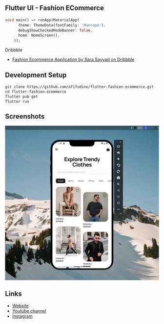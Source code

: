 ## Flutter UI - Fashion ECommerce

```dart
void main() => runApp(MaterialApp(
      theme: ThemeData(fontFamily: 'Manrope'),
      debugShowCheckedModeBanner: false,
      home: HomeScreen(),
    ));
```

Dribbble 
* [Fashion Ecommerce Application by Sara Sayyad on Dribbble](https://dribbble.com/shots/20257137-Fashion-Ecommerce-Application)

## Development Setup
```
git clone https://github.com/afifudinx/flutter-fashion-ecommerce.git
cd flutter-fashion-ecommerce
flutter pub get
flutter run
```

## Screenshots
<img src="screenshots/1.png" />

## Links

* [Website](https://afifudinx.vercel.app)
* [Youtube channel](https://youtube.com/developedbyafif)
* [Instagram](https://instagram.com/developedbyafif)
